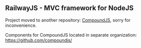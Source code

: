 ## RailwayJS - MVC framework for NodeJS

Project moved to another repository: [CompoundJS](//github.com/1602/compound), sorry for inconvenience.

Components for CompoundJS located in separate organization: https://github.com/compoundjs/
